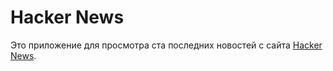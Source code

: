 # Hacker News

Это приложение для просмотра ста последних новостей с сайта [Hacker News](https://news.ycombinator.com/news).